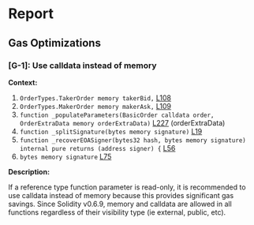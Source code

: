 # Report
## Gas Optimizations ##
### [G-1]: Use calldata instead of memory
**Context:**

1. ```OrderTypes.TakerOrder memory takerBid,``` [L108](https://github.com/code-423n4/2022-11-looksrare/blob/main/contracts/proxies/LooksRareProxy.sol#L108) 
1. ```OrderTypes.MakerOrder memory makerAsk,``` [L109](https://github.com/code-423n4/2022-11-looksrare/blob/main/contracts/proxies/LooksRareProxy.sol#L109) 
1. ```function _populateParameters(BasicOrder calldata order, OrderExtraData memory orderExtraData)``` [L227](https://github.com/code-423n4/2022-11-looksrare/blob/main/contracts/proxies/SeaportProxy.sol#L227) (orderExtraData)
1. ```function _splitSignature(bytes memory signature)``` [L19](https://github.com/code-423n4/2022-11-looksrare/blob/main/contracts/SignatureChecker.sol#L19) 
1. ```function _recoverEOASigner(bytes32 hash, bytes memory signature) internal pure returns (address signer) {``` [L56](https://github.com/code-423n4/2022-11-looksrare/blob/main/contracts/SignatureChecker.sol#L56) 
1. ```bytes memory signature``` [L75](https://github.com/code-423n4/2022-11-looksrare/blob/main/contracts/SignatureChecker.sol#L75) 

**Description:**

If a reference type function parameter is read-only, it is recommended to use calldata instead of memory because this provides significant gas savings. Since Solidity v0.6.9, memory and calldata are allowed in all functions regardless of their visibility type (ie external, public, etc).
